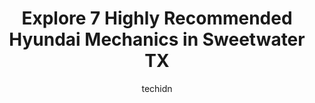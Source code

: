 ---
layout: ampstory
image: https://images.unsplash.com/photo-1626302592999-700a9a2383f3?ixlib=rb-4.0.3&ixid=MnwxMjA3fDB8MHxwaG90by1wYWdlfHx8fGVufDB8fHx8&auto=format&fit=crop&w=640&h=853&q=80
author: techidn
featured: false
description: Looking for reliable and skilled Hyundai Mechanic in Sweetwater TX, USA? Your search ends here with the 7 best Hyundai Mechanic in town. With their expertise and commitment to delivering exc
title: Explore 7 Highly Recommended Hyundai Mechanics in Sweetwater TX
cover:
   title: Explore 7 Highly Recommended Hyundai Mechanics in Sweetwater TX
   subtitle: Rickpate
   background: https://images.unsplash.com/photo-1626302592999-700a9a2383f3?ixlib=rb-4.0.3&ixid=MnwxMjA3fDB8MHxwaG90by1wYWdlfHx8fGVufDB8fHx8&auto=format&fit=crop&w=640&h=853&q=80

pages: 
 - layout: thirds
   top: <h1>#1 Rosados Wrecker Service</h1>
   bottom: "<p>Very unprofessional!!! They are only good for shaming people and getting no job done. Tried to pick up 2 cars from them to transport to the customer and the only thing we</p>"
   background: https://www.knot35.com/toplist/wp-content/uploads/2023/06/best-hyundai-mechanic-1-in-sweetwater-tx-1685833219.jpeg
   backgroundblur: true
 - layout: thirds
   top: <h1>#2 Twisted Wrench</h1>
   bottom: "<p>609 Lamar St, Sweetwater, TX 79556, United States</p>"
   background: https://www.knot35.com/toplist/wp-content/uploads/2023/06/best-hyundai-mechanic-2-in-sweetwater-tx-1685833220.jpeg
   cta:
      link: https://www.knot35.com/toplist/explore-7-highly-recommended-hyundai-mechanics-in-sweetwater-tx/
      text: Explore 7 Highly Recommended Hyundai Mechanics in Sweetwater TX
 - layout: thirds
   top: <h1>#3 Brooks Diesel Service</h1>
   bottom: "<p>9550 N I-20 Frontage Rd, Sweetwater, TX 79556, United States</p>"
   background: https://www.knot35.com/toplist/wp-content/uploads/2023/06/best-hyundai-mechanic-3-in-sweetwater-tx-1685833220.jpeg
   cta:
      link: https://www.knot35.com/toplist/explore-7-highly-recommended-hyundai-mechanics-in-sweetwater-tx/
      text: Explore 7 Highly Recommended Hyundai Mechanics in Sweetwater TX
 - layout: thirds
   top: <h1>#4 Hendersons Garage</h1>
   bottom: "<p>708 W Broadway St, Sweetwater, TX 79556, United States</p>"
   background: https://images.unsplash.com/photo-1484589065579-248aad0d8b13?ixlib=rb-4.0.3&ixid=MnwxMjA3fDB8MHxwaG90by1wYWdlfHx8fGVufDB8fHx8&auto=format&fit=crop&w=640&h=853&q=80
   cta:
      link: https://www.knot35.com/toplist/explore-7-highly-recommended-hyundai-mechanics-in-sweetwater-tx/
      text: Explore 7 Highly Recommended Hyundai Mechanics in Sweetwater TX
 - layout: thirds
   top: <h1>#5 The Dent Company Collision Center LLC</h1>
   bottom: "<p>102 W Ave B, Sweetwater, TX 79556, United States</p>"
   background: https://images.unsplash.com/photo-1536745287225-21d689278fd1?ixlib=rb-4.0.3&ixid=MnwxMjA3fDB8MHxwaG90by1wYWdlfHx8fGVufDB8fHx8&auto=format&fit=crop&w=640&h=853&q=80
   cta:
      link: https://www.knot35.com/toplist/explore-7-highly-recommended-hyundai-mechanics-in-sweetwater-tx/
      text: Explore 7 Highly Recommended Hyundai Mechanics in Sweetwater TX
 - layout: thirds
   top: <h1>#6 I 20 Inc DIESEL REPAIR</h1>
   bottom: "<p>9521 I-20 Frontage Rd, Sweetwater, TX 79556, United States</p>"
   background: https://images.unsplash.com/photo-1540457036297-448b6b99e91c?ixlib=rb-4.0.3&ixid=MnwxMjA3fDB8MHxwaG90by1wYWdlfHx8fGVufDB8fHx8&auto=format&fit=crop&w=640&h=853&q=80
   cta:
      link: https://www.knot35.com/toplist/explore-7-highly-recommended-hyundai-mechanics-in-sweetwater-tx/
      text: Explore 7 Highly Recommended Hyundai Mechanics in Sweetwater TX
 - layout: thirds
   top: <h1>#7 Rudys Automotive shop</h1>
   bottom: "<p>302 W Broadway St, Sweetwater, TX 79556, United States</p>"
   background: https://images.unsplash.com/photo-1489694553447-4c9339da310d?ixlib=rb-4.0.3&ixid=MnwxMjA3fDB8MHxwaG90by1wYWdlfHx8fGVufDB8fHx8&auto=format&fit=crop&w=640&h=853&q=80
   cta:
      link: https://www.knot35.com/toplist/explore-7-highly-recommended-hyundai-mechanics-in-sweetwater-tx/
      text: Explore 7 Highly Recommended Hyundai Mechanics in Sweetwater TX
 - layout: thirds
   middle: Continue reading...
   background: https://images.unsplash.com/photo-1618556658017-fd9c732d1360?ixlib=rb-4.0.3&ixid=MnwxMjA3fDB8MHxwaG90by1wYWdlfHx8fGVufDB8fHx8&auto=format&fit=crop&w=640&h=853&q=80
   cta:
      link: https://www.knot35.com/toplist/explore-7-highly-recommended-hyundai-mechanics-in-sweetwater-tx/
      text: Explore 7 Highly Recommended Hyundai Mechanics in Sweetwater TX
      
---
